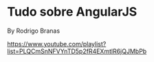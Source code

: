 ﻿# Tudo sobre AngularJS

By Rodrigo Branas

https://www.youtube.com/playlist?list=PLQCmSnNFVYnTD5p2fR4EXmtlR6jQJMbPb